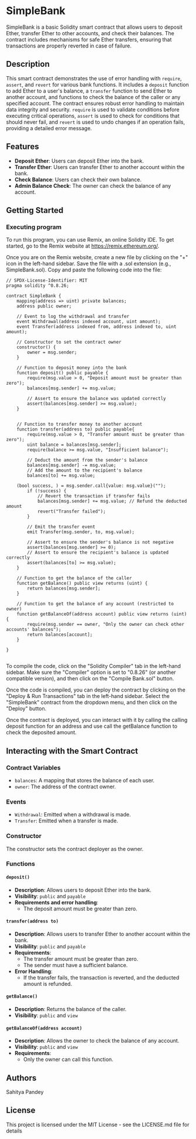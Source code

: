 # SimpleBank

SimpleBank is a basic Solidity smart contract that allows users to deposit Ether, transfer Ether to other accounts, and check their balances. The contract includes mechanisms for safe Ether transfers, ensuring that transactions are properly reverted in case of failure.

## Description

This smart contract demonstrates the use of error handling with `require`, `assert`, and `revert` for various bank functions. It includes a `deposit` function to add Ether to a user's balance, a `transfer` function to send Ether to another account, and functions to check the balance of the caller or any specified account. The contract ensures robust error handling to maintain data integrity and security. `require` is used to validate conditions before executing critical operations, `assert` is used to check for conditions that should never fail, and `revert` is used to undo changes if an operation fails, providing a detailed error message.
## Features

- **Deposit Ether**: Users can deposit Ether into the bank.
- **Transfer Ether**: Users can transfer Ether to another account within the bank.
- **Check Balance**: Users can check their own balance.
- **Admin Balance Check**: The owner can check the balance of any account.

## Getting Started

### Executing program

To run this program, you can use Remix, an online Solidity IDE. To get started, go to the Remix website at https://remix.ethereum.org/.

Once you are on the Remix website, create a new file by clicking on the "+" icon in the left-hand sidebar. Save the file with a .sol extension (e.g., SimpleBank.sol). Copy and paste the following code into the file:

```solidity
// SPDX-License-Identifier: MIT
pragma solidity ^0.8.26;

contract SimpleBank {
    mapping(address => uint) private balances;
    address public owner;

    // Event to log the withdrawal and transfer
    event Withdrawal(address indexed account, uint amount);
    event Transfer(address indexed from, address indexed to, uint amount);

    // Constructor to set the contract owner
    constructor() {
        owner = msg.sender;
    }

    // Function to deposit money into the bank
    function deposit() public payable {
        require(msg.value > 0, "Deposit amount must be greater than zero");
        balances[msg.sender] += msg.value;

        // Assert to ensure the balance was updated correctly
        assert(balances[msg.sender] >= msg.value);
    }

  
    // Function to transfer money to another account
    function transfer(address to) public payable{
        require(msg.value > 0, "Transfer amount must be greater than zero");
        uint balance = balances[msg.sender];
        require(balance >= msg.value, "Insufficient balance");

        // Deduct the amount from the sender's balance
        balances[msg.sender] -= msg.value;
        // Add the amount to the recipient's balance
        balances[to] += msg.value;

    (bool success, ) = msg.sender.call{value: msg.value}("");
        if (!success) {
            // Revert the transaction if transfer fails
            balances[msg.sender] += msg.value; // Refund the deducted amount
            revert("Transfer failed");
        }

        // Emit the transfer event
        emit Transfer(msg.sender, to, msg.value);

        // Assert to ensure the sender's balance is not negative
        assert(balances[msg.sender] >= 0);
        // Assert to ensure the recipient's balance is updated correctly
        assert(balances[to] >= msg.value);
    }

    // Function to get the balance of the caller
    function getBalance() public view returns (uint) {
        return balances[msg.sender];
    }

    // Function to get the balance of any account (restricted to owner)
    function getBalanceOf(address account) public view returns (uint) {
        require(msg.sender == owner, "Only the owner can check other accounts' balances");
        return balances[account];
    }
  
}


```

To compile the code, click on the "Solidity Compiler" tab in the left-hand sidebar. Make sure the "Compiler" option is set to "0.8.26" (or another compatible version), and then click on the "Compile Bank.sol" button.

Once the code is compiled, you can deploy the contract by clicking on the "Deploy & Run Transactions" tab in the left-hand sidebar. Select the "SimpleBank" contract from the dropdown menu, and then click on the "Deploy" button.

Once the contract is deployed, you can interact with it by calling the calling deposit function for an address and use call the getBalance function to check the deposited amount. 

## Interacting with the Smart Contract

### Contract Variables

- `balances`: A mapping that stores the balance of each user.
- `owner`: The address of the contract owner.

### Events

- `Withdrawal`: Emitted when a withdrawal is made.
- `Transfer`: Emitted when a transfer is made.

### Constructor

The constructor sets the contract deployer as the owner.

### Functions

#### `deposit()`

- **Description**: Allows users to deposit Ether into the bank.
- **Visibility**: `public` and `payable`
- **Requirements and error handling**:
  - The deposit amount must be greater than zero.

#### `transfer(address to)`

- **Description**: Allows users to transfer Ether to another account within the bank.
- **Visibility**: `public` and `payable`
- **Requirements**:
  - The transfer amount must be greater than zero.
  - The sender must have a sufficient balance.
- **Error Handling**:
  - If the transfer fails, the transaction is reverted, and the deducted amount is refunded.

#### `getBalance()`

- **Description**: Returns the balance of the caller.
- **Visibility**: `public` and `view`

#### `getBalanceOf(address account)`

- **Description**: Allows the owner to check the balance of any account.
- **Visibility**: `public` and `view`
- **Requirements**:
  - Only the owner can call this function.

## Authors

Sahitya Pandey 

## License

This project is licensed under the MIT License - see the LICENSE.md file for details
